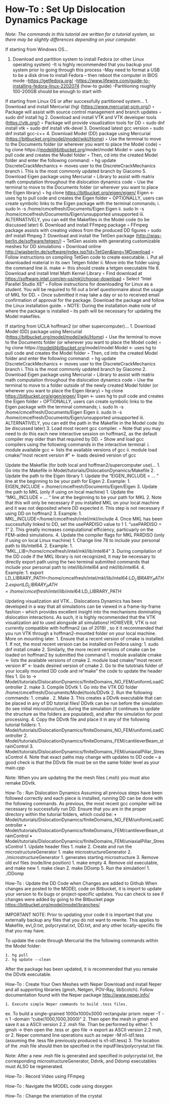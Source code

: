 
# How-To : Set Up Dislocation Dynamics Package
<em>Note: The commands in this tutorial are written for a tutorial system, so there may be slightly differences depending on your computer. </em>


If starting from Windows OS…<p>
1. Download and partition system to install Fedora (or other Linux operating system) 
    -It is highly recommended that you backup your system prior to going through this process
    -May need to format a USB to be a disk drive to install Fedora – then reboot the computer in BIOS mode
    -https://getfedora.org/
    -https://www.lifewire.com/guide-to-installing-fedora-linux-2202074 (how-to guide)
    -Partitioning roughly 100-200GB should be enough to start with 
    
If starting from Linux OS or after successfully partitioned system…
    1. Download and install Mercurial (hg) (https://www.mercurial-scm.org/)
        ◦ Package will assist with source control management and branch updates 
        ◦  sudo dnf install hg
    2. Download and install VTK and VTK developer tools (https://vtk.org/)
        ◦ Package will provide visualization tools for DD
        ◦  sudo dnf install vtk
        ◦  sudo dnf install vtk-devel
    3. Download latest gcc version
        ◦  sudo dnf install gcc-c++
    4. Download Model (DD) package using Mercurial (https://bitbucket.org/model/model/wiki/Home)
        ◦ Use the terminal to move to the Documents folder (or wherever you want to place the Model code)
        ◦  hg clone https://model@bitbucket.org/model/model Model  <- uses hg to pull code and creates the Model folder 
        ◦ Then, cd into the created Model folder and enter the following command:
        ◦  hg update DiscreteCrackMechanics <- moves user to the DiscreteCrackMechanics branch
            i. This is the most commonly updated branch by Giacomo
    5. Download Eigen package using Mercurial 
        ◦ Library to assist with matrix math computation throughout the dislocation dynamics code
        ◦ Use the terminal to move to the Documents folder (or wherever you want to place the Eigen library)
        ◦  hg clone https://bitbucket.org/eigen/eigen/ Eigen <- uses hg to pull code and creates the Eigen folder 
        ◦ OPTIONALLY, users can create symbolic links to the Eigen package with the terminal commands;
            i.  sudo ln -s /home/cmcelfresh/Documents/Eigen Eigen
            ii.  sudo ln -s /home/cmcelfresh/Documents/Eigen/unsupported unsupported
            iii. ALTERNATIVELY, you can edit the Makefiles in the Model code (to be discussed later)
    6. Download and install FFmpeg package
        ◦ FFmpeg package assists with creating videos from the produced DD figures
        ◦  sudo dnf install ffmpeg
    7. Download and install the TetGen package (http://wias-berlin.de/software/tetgen/)
        ◦ TetGen assists with generating customizable meshes for DD simulations
        ◦ Download online http://wiasberlin.de/software/index.jsp?id=TetGen&lang=1#Download
        ◦ Follow instructions on compiling TetGen code to create executable. 
            i. Put all downloaded material in its own Tetgen folder
            ii. Move into the folder using the command line
            iii.  make <- this should create a tetgen executable file
    8. Download and install Intel Math Kernel Library 
        ◦ Find download at https://software.intel.com/en-us/mkl/choose-download
        ◦ Select “Intel Parallel Studio XE”
        ◦ Follow instructions for downloading for Linux as a student. You will be required to fill out a brief questionnaire about the usage of MKL for DD. 
        ◦ Once submitted it may take a day or so to received email confirmation of approval for the package. Download the package and follow the Linux installation guide. 
        ◦ NOTE: During the installation make note of where the package is installed – its path will be necessary for updating the Model makefiles. 

If starting from UCLA hoffman2 (or other supercomputer)…
    1. Download Model (DD) package using Mercurial (https://bitbucket.org/model/model/wiki/Home)
        ◦ Use the terminal to move to the Documents folder (or wherever you want to place the Model code)
        ◦  hg clone https://model@bitbucket.org/model/model Model  <- uses hg to pull code and creates the Model folder 
        ◦ Then, cd into the created Model folder and enter the following command:
        ◦  hg update DiscreteCrackMechanics <- moves user to the DiscreteCrackMechanics branch
            i. This is the most commonly updated branch by Giacomo
    2. Download Eigen package using Mercurial 
        ◦ Library to assist with matrix math computation throughout the dislocation dynamics code
        ◦ Use the terminal to move to a folder outside of the newly created Model folder (or wherever you want to place the Eigen library)
        ◦  hg clone https://bitbucket.org/eigen/eigen/ Eigen <- uses hg to pull code and creates the Eigen folder 
        ◦ OPTIONALLY, users can create symbolic links to the Eigen package with the terminal commands;
            i.  sudo ln -s /home/cmcelfresh/Documents/Eigen Eigen
            ii.  sudo ln -s /home/cmcelfresh/Documents/Eigen/unsupported unsupported
            iii. ALTERNATIVELY, you can edit the path in the Makefile in the Model code (to be discussed later)
    3. Load most recent gcc compiler. 
        ◦ Note that you may need to do this each new interactive session on hoffman2, as the default compiler may older than that required by DD. 
        ◦ Show and load gcc compilers using the following commands in the interactive terminal:
            i. module available gcc ← lists the available versions of gcc 
            ii. module load cmake/”most recent version #” ← loads desired version of gcc 

Update the Makefile (for both local and hoffman2/supercomputer use)…
    1. Go into the Makefile in Model/tutorials/DislocationDynamics/Makefile
    2. Update the path to the Eigen library
        1. Update the “EIGEN_INCLUDE = … “ line at the beginning to be your path for Eigen
        2. Example: 
            1. EIGEN_INCLUDE = /home/cmcelfresh/Documents/Eigen/Eigen
    3. Update the path to MKL (only if using on local machine)
        1. Update the “MKL_INCLUDE = … “ line at the beginning to be your path for  MKL
        2. Note that this will only be necessary if you installed MKL on your local machine and it was not deposited where DD expected it. This step is not necessary if using DD on hoffman2
        3. Example:
            1. MKL_INCLUDE=/home/cmcelfresh/intel/mkl/include
        4. Once MKL has been successfully linked to DD, set the usePARDISO value to 1
            1. “usePARDISO = 1”
            2. This greatly increases computational efficiency, particuarly on the FEM-aided simulations. 
    4. Update the compiler flags for MKL PARDISO (only if using on local Linux machine)
        1. Change line 78 to include your personal path to lib/intel64. 
        2. Example:
            1. “MKL_LIB=/home/cmcelfresh/intel/mkl/lib/intel64”
        3. During compilation of the DD code if the MKL library is not recognized, it may be necessary to directly export path using  the two terminal submitted commands that include your personal path to intel/lib/intel64 and mkl/lib/intel64. 
        4. Example:
            1. export LD_LIBRARY_PATH=/home/cmcelfresh/intel/mkl/lib/intel64:$LD_LIBRARY_PATH
            2. export LD_LIBRARY_PATH=/home/cmcelfresh/intel/lib/intel64:$LD_LIBRARY_PATH

Updating visualization aid VTK…
Dislocations Dynamics has been developed in a way that all simulations can be viewed in a frame-by-frame fashion – which provides excellent insight into the mechanisms dominating dislocation interactions. As such, it is highly recommended that the VTK visualization aid to used alongside all simulations!
HOWEVER, VTK is not currently compatible with hoffman2 (as of 2019) , so it it recommended that you run VTK through a hoffman2-mounted folder on your local machine. More on mounting later.
    1. Ensure that a recent version of cmake is installed. 
        1. If not, the most recent version can be installed on Fedora using:
            1. sudo dnf install cmake
        2. Similarly, the more recent versions of cmake can be loaded on hoffman2 by submitted the command
            1. module available cmake ← lists the available versions of cmake 
            2. module load cmake/”most recent version #” ← loads desired version of cmake 
    2. Go to the tutotrials folder of your locally mounted DD code and re”make” the code to update the header files
            1. Go to → Model/tutorials/DislocationDynamics/finiteDomains_NO_FEM/uniformLoadController
            2.  make
    3. Compile DDvtk
        1. Go into the VTK DD folder /home/cmcelfresh/Documents/Model/tools/DDvtk
        2. Run the following commands:
            1. cmake .
            2. Make
        3. This creates a DDvtk executable that can be placed in any of DD tutorial files! DDvtk can be run before the simulation (to see initial microstructure), during the simulation (it continues to update the structure as the folders are populated), and after the simulation for post processing. 
        4. Copy the DDvtk file and place it in any of the following tutorial folders:
            1. Model/tutorials/DislocationDynamics/finiteDomains_NO_FEM/uniformLoadController
            2. Model/tutorials/DislocationDynamics/finiteDomains_FEM/cantileverBeam_strainControl
            3. Model/tutorials/DislocationDynamics/finiteDomains_FEM/uniaxialPillar_StressControl
            4. Note that exact paths may change with updates to DD code – a good check is that the DDvtk file must be on the same folder level as your main.cpp

Note: When you are updating the the mesh files (.msh) you must also remake DDvtk.


How-To : Run Dislocation Dynamics
Assuming all previous steps have been followed correctly and each piece is installed, running DD can be done with the following commands. As previous, the most recent gcc compiler will be necessary to successfully run DD. Ensure that you are in the proper directory within the tutorial folders, which could be:
    • Model/tutorials/DislocationDynamics/finiteDomains_NO_FEM/uniformLoadController
    • Model/tutorials/DislocationDynamics/finiteDomains_FEM/cantileverBeam_strainControl
    • Model/tutorials/DislocationDynamics/finiteDomains_FEM/uniaxialPillar_StressControl
    1. Update header files
        1. make
    2. Create and run the microstructureGenerator
        1. make microstructureGenerator
        2. ./microstructureGenerator
            1. generates starting microstructure
    3. Remove old evl files (node/line position)
        1. make empty
    4. Remove old executable, and make new
        1. make clean
        2. make DDomp
    5. Run the simulation!
        1. ./DDomp



How-To :  Update the DD Code when Changes are added to Github
When changes are posted to the MODEL code on Bitbucket, it is import to update your version to fix bugs or project-specific updates. You can check to see if changes were added by going to the Bitbucket page https://bitbucket.org/model/model/branches/

IMPORTANT NOTE: Prior to updating your code it is important that you externally backup any files that you do not want to rewrite. This applies to Makefile, evl_0.txt, polycrystal.txt, DD.txt, and any other locally-specific file that you may have. 

To update the code through Mercurial the the following commands within the Model folder:

    1. hg pull
    2. hg update --clean

After the package has been updated, it is recommended that you remake the DDvtk executable. 

How-To : Create Your Own Meshes with Neper
Download and install Neper and all supporting libraries (gmsh, Netgen, POV-Ray, libScotch). Follow documentation found with the Neper package http://www.neper.info/

    1. Execute simple Neper commands to build .tess files.
ex. To build a single-grained 1000x1000x3000 rectangular prism:
 	neper -T -n 1 -domain “cube(1000,1000,3000)”
    2. Then open the mesh in gmsh and save it as a ASCII version 2.2 .msh file. 
Than be performed by either:
            1. gmsh → then open the .tess or .geo file → export as ASCII version 2.2 msh, or
            2. Neper command line operations such as
neper -M n1-id1.tess  (assuming the .tess file previously produced is n1-id1.tess)
    3. The location of the .msh file should then be specified in the inputFiles/polycrystal.txt file.


Note:  After a new .msh file is generated and specified in polycrystal.txt, the corresponding microstructureGenerator, Ddvtk, and Ddomp executables must ALSO be regenerated.

How-To : Record Video using FFmpeg



How-To : Navigate the MODEL code using doxygen


How-To : Change the orientation of the crystal 
